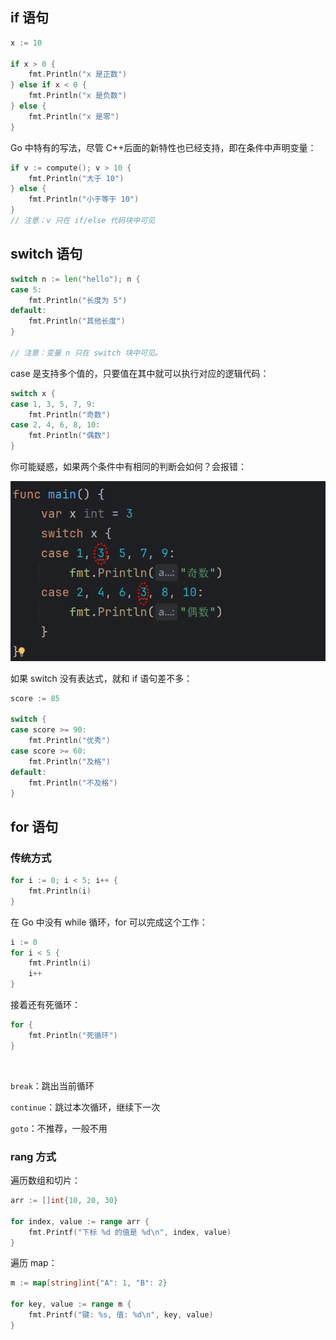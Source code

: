 ## if 语句

```go
x := 10

if x > 0 {
    fmt.Println("x 是正数")
} else if x < 0 {
    fmt.Println("x 是负数")
} else {
    fmt.Println("x 是零")
}
```

Go 中特有的写法，尽管 C++后面的新特性也已经支持，即在条件中声明变量：

```go
if v := compute(); v > 10 {
    fmt.Println("大于 10")
} else {
    fmt.Println("小于等于 10")
}
// 注意：v 只在 if/else 代码块中可见
```

## switch 语句

```go
switch n := len("hello"); n {
case 5:
    fmt.Println("长度为 5")
default:
    fmt.Println("其他长度")
}

// 注意：变量 n 只在 switch 块中可见。
```

case 是支持多个值的，只要值在其中就可以执行对应的逻辑代码：

```go
switch x {
case 1, 3, 5, 7, 9:
    fmt.Println("奇数")
case 2, 4, 6, 8, 10:
    fmt.Println("偶数")
}
```

你可能疑惑，如果两个条件中有相同的判断会如何？会报错：

![image-20250525184954790](images/image-20250525184954790.png)

如果 switch 没有表达式，就和 if 语句差不多：

```go
score := 85

switch {
case score >= 90:
    fmt.Println("优秀")
case score >= 60:
    fmt.Println("及格")
default:
    fmt.Println("不及格")
}
```

## for 语句

### 传统方式

```go
for i := 0; i < 5; i++ {
    fmt.Println(i)
}
```

在 Go 中没有 while 循环，for 可以完成这个工作：

```gO
i := 0
for i < 5 {
    fmt.Println(i)
    i++
}
```

接着还有死循环：

```go
for {
    fmt.Println("死循环")
}
```

&nbsp;

`break`：跳出当前循环

`continue`：跳过本次循环，继续下一次

`goto`：不推荐，一般不用

### rang 方式

遍历数组和切片：

```go
arr := []int{10, 20, 30}

for index, value := range arr {
    fmt.Printf("下标 %d 的值是 %d\n", index, value)
}
```

遍历 map：

```go
m := map[string]int{"A": 1, "B": 2}

for key, value := range m {
    fmt.Printf("键: %s, 值: %d\n", key, value)
}
```


